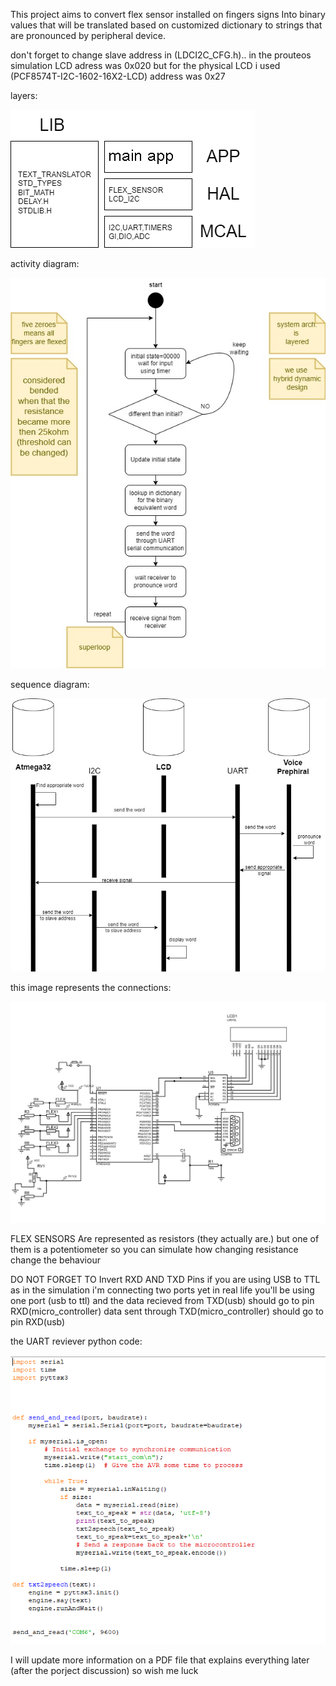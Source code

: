 This project aims to convert flex sensor installed on fingers signs Into binary values that will be
translated based on customized dictionary to strings that are pronounced by peripheral device. 

don't forget to change slave address in (LDCI2C_CFG.h).. in the prouteos simulation LCD adress was 0x020 
but for the physical LCD i used (PCF8574T-I2C-1602-16X2-LCD) address was 0x27
 
layers:

![Image Alt text](deaf_gloves/images/LAYERS.png)

activity diagram:

![Image Alt text](deaf_gloves/images/activity_diagram.jpg)

sequence diagram:

![Image Alt text](deaf_gloves/images/sequence_diagram.jpg)

this image represents the connections:

![Image Alt text](deaf_gloves/images/B1C5843y972AVTE0Re.pdf1.png)

FLEX SENSORS Are represented as resistors (they actually are.)
but one of them is a potentiometer so you can simulate 
how changing resistance change the behaviour 

DO NOT FORGET TO Invert RXD AND TXD Pins 
if you are using USB to TTL as in the simulation i'm connecting two ports
yet in real life you'll be using one port (usb to ttl) and the data recieved from 
TXD(usb) should go to pin RXD(micro_controller)
data sent through TXD(micro_controller) should go to pin RXD(usb)


the UART reviever python code:

![Image Alt text](deaf_gloves/Screenshot_(2083).png)


I will update more information on a PDF file that explains everything later (after the porject discussion)
so wish me luck
